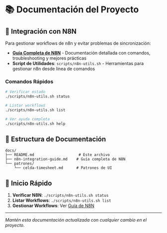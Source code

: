 # 📚 Documentación del Proyecto

## 🔧 Integración con N8N

Para gestionar workflows de n8n y evitar problemas de sincronización:

- **[Guía Completa de N8N](n8n-integration-guide.md)** - Documentación detallada con comandos, troubleshooting y mejores prácticas
- **Script de Utilidades**: `scripts/n8n-utils.sh` - Herramientas para gestionar n8n desde línea de comandos

### **Comandos Rápidos**

```bash
# Verificar estado
./scripts/n8n-utils.sh status

# Listar workflows
./scripts/n8n-utils.sh list

# Ver ayuda completa
./scripts/n8n-utils.sh help
```

## 📁 Estructura de Documentación

```
docs/
├── README.md                    # Este archivo
├── n8n-integration-guide.md    # Guía completa de N8N
└── patrones/
    └── celda-timesheet.md      # Patrones de UI
```

## 🚀 Inicio Rápido

1. **Verificar N8N**: `./scripts/n8n-utils.sh status`
2. **Listar Workflows**: `./scripts/n8n-utils.sh list`
3. **Gestionar Workflows**: Ver [Guía de N8N](n8n-integration-guide.md)

---

_Mantén esta documentación actualizada con cualquier cambio en el proyecto._
